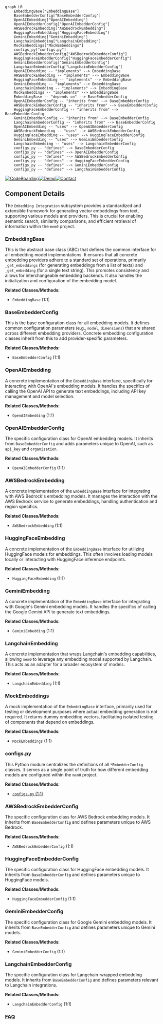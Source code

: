 ```mermaid
graph LR
    EmbeddingBase["EmbeddingBase"]
    BaseEmbedderConfig["BaseEmbedderConfig"]
    OpenAIEmbedding["OpenAIEmbedding"]
    OpenAIEmbedderConfig["OpenAIEmbedderConfig"]
    AWSBedrockEmbedding["AWSBedrockEmbedding"]
    HuggingFaceEmbedding["HuggingFaceEmbedding"]
    GeminiEmbedding["GeminiEmbedding"]
    LangchainEmbedding["LangchainEmbedding"]
    MockEmbeddings["MockEmbeddings"]
    configs_py["configs.py"]
    AWSBedrockEmbedderConfig["AWSBedrockEmbedderConfig"]
    HuggingFaceEmbedderConfig["HuggingFaceEmbedderConfig"]
    GeminiEmbedderConfig["GeminiEmbedderConfig"]
    LangchainEmbedderConfig["LangchainEmbedderConfig"]
    OpenAIEmbedding -- "implements" --> EmbeddingBase
    AWSBedrockEmbedding -- "implements" --> EmbeddingBase
    HuggingFaceEmbedding -- "implements" --> EmbeddingBase
    GeminiEmbedding -- "implements" --> EmbeddingBase
    LangchainEmbedding -- "implements" --> EmbeddingBase
    MockEmbeddings -- "implements" --> EmbeddingBase
    EmbeddingBase -- "depends on" --> BaseEmbedderConfig
    OpenAIEmbedderConfig -- "inherits from" --> BaseEmbedderConfig
    AWSBedrockEmbedderConfig -- "inherits from" --> BaseEmbedderConfig
    HuggingFaceEmbedderConfig -- "inherits from" --> BaseEmbedderConfig
    GeminiEmbedderConfig -- "inherits from" --> BaseEmbedderConfig
    LangchainEmbedderConfig -- "inherits from" --> BaseEmbedderConfig
    OpenAIEmbedding -- "uses" --> OpenAIEmbedderConfig
    AWSBedrockEmbedding -- "uses" --> AWSBedrockEmbedderConfig
    HuggingFaceEmbedding -- "uses" --> HuggingFaceEmbedderConfig
    GeminiEmbedding -- "uses" --> GeminiEmbedderConfig
    LangchainEmbedding -- "uses" --> LangchainEmbedderConfig
    configs_py -- "defines" --> BaseEmbedderConfig
    configs_py -- "defines" --> OpenAIEmbedderConfig
    configs_py -- "defines" --> AWSBedrockEmbedderConfig
    configs_py -- "defines" --> HuggingFaceEmbedderConfig
    configs_py -- "defines" --> GeminiEmbedderConfig
    configs_py -- "defines" --> LangchainEmbedderConfig
```
[![CodeBoarding](https://img.shields.io/badge/Generated%20by-CodeBoarding-9cf?style=flat-square)](https://github.com/CodeBoarding/CodeBoarding)[![Demo](https://img.shields.io/badge/Try%20our-Demo-blue?style=flat-square)](https://www.codeboarding.org/demo)[![Contact](https://img.shields.io/badge/Contact%20us%20-%20contact@codeboarding.org-lightgrey?style=flat-square)](mailto:contact@codeboarding.org)

## Component Details

The `Embedding Integration` subsystem provides a standardized and extensible framework for generating vector embeddings from text, supporting various models and providers. This is crucial for enabling semantic search, similarity comparisons, and efficient retrieval of information within the `mem0` project.

### EmbeddingBase
This is the abstract base class (ABC) that defines the common interface for all embedding model implementations. It ensures that all concrete embedding providers adhere to a standard set of operations, primarily `_get_embeddings` (for generating embeddings from a list of texts) and `_get_embedding` (for a single text string). This promotes consistency and allows for interchangeable embedding backends. It also handles the initialization and configuration of the embedding model.


**Related Classes/Methods**:

- `EmbeddingBase` (1:1)


### BaseEmbedderConfig
This is the base configuration class for all embedding models. It defines common configuration parameters (e.g., `model`, `dimensions`) that are shared across different embedding providers. Concrete embedding configuration classes inherit from this to add provider-specific parameters.


**Related Classes/Methods**:

- `BaseEmbedderConfig` (1:1)


### OpenAIEmbedding
A concrete implementation of the `EmbeddingBase` interface, specifically for interacting with OpenAI's embedding models. It handles the specifics of calling the OpenAI API to generate text embeddings, including API key management and model selection.


**Related Classes/Methods**:

- `OpenAIEmbedding` (1:1)


### OpenAIEmbedderConfig
The specific configuration class for OpenAI embedding models. It inherits from `BaseEmbedderConfig` and adds parameters unique to OpenAI, such as `api_key` and `organization`.


**Related Classes/Methods**:

- `OpenAIEmbedderConfig` (1:1)


### AWSBedrockEmbedding
A concrete implementation of the `EmbeddingBase` interface for integrating with AWS Bedrock's embedding models. It manages the interaction with the AWS Bedrock service to generate embeddings, handling authentication and region specifics.


**Related Classes/Methods**:

- `AWSBedrockEmbedding` (1:1)


### HuggingFaceEmbedding
A concrete implementation of the `EmbeddingBase` interface for utilizing HuggingFace models for embeddings. This often involves loading models locally or interacting with HuggingFace inference endpoints.


**Related Classes/Methods**:

- `HuggingFaceEmbedding` (1:1)


### GeminiEmbedding
A concrete implementation of the `EmbeddingBase` interface for integrating with Google's Gemini embedding models. It handles the specifics of calling the Google Gemini API to generate text embeddings.


**Related Classes/Methods**:

- `GeminiEmbedding` (1:1)


### LangchainEmbedding
A concrete implementation that wraps Langchain's embedding capabilities, allowing `mem0` to leverage any embedding model supported by Langchain. This acts as an adapter for a broader ecosystem of models.


**Related Classes/Methods**:

- `LangchainEmbedding` (1:1)


### MockEmbeddings
A mock implementation of the `EmbeddingBase` interface, primarily used for testing or development purposes where actual embedding generation is not required. It returns dummy embedding vectors, facilitating isolated testing of components that depend on embeddings.


**Related Classes/Methods**:

- `MockEmbeddings` (1:1)


### configs.py
This Python module centralizes the definitions of all `*EmbedderConfig` classes. It serves as a single point of truth for how different embedding models are configured within the `mem0` project.


**Related Classes/Methods**:

- <a href="https://github.com/mem0ai/mem0/blob/master/mem0/embeddings/configs.py#L1-L1" target="_blank" rel="noopener noreferrer">`configs.py` (1:1)</a>


### AWSBedrockEmbedderConfig
The specific configuration class for AWS Bedrock embedding models. It inherits from `BaseEmbedderConfig` and defines parameters unique to AWS Bedrock.


**Related Classes/Methods**:

- `AWSBedrockEmbedderConfig` (1:1)


### HuggingFaceEmbedderConfig
The specific configuration class for HuggingFace embedding models. It inherits from `BaseEmbedderConfig` and defines parameters unique to HuggingFace models.


**Related Classes/Methods**:

- `HuggingFaceEmbedderConfig` (1:1)


### GeminiEmbedderConfig
The specific configuration class for Google Gemini embedding models. It inherits from `BaseEmbedderConfig` and defines parameters unique to Gemini models.


**Related Classes/Methods**:

- `GeminiEmbedderConfig` (1:1)


### LangchainEmbedderConfig
The specific configuration class for Langchain-wrapped embedding models. It inherits from `BaseEmbedderConfig` and defines parameters relevant to Langchain integrations.


**Related Classes/Methods**:

- `LangchainEmbedderConfig` (1:1)




### [FAQ](https://github.com/CodeBoarding/GeneratedOnBoardings/tree/main?tab=readme-ov-file#faq)